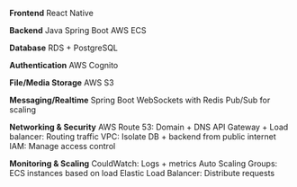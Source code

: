 **Frontend**
React Native

**Backend**
Java Spring Boot
AWS ECS

**Database**
RDS + PostgreSQL

**Authentication**
AWS Cognito

**File/Media Storage**
AWS S3

**Messaging/Realtime**
Spring Boot WebSockets with Redis Pub/Sub for scaling

**Networking & Security**
AWS Route 53: Domain + DNS
API Gateway + Load balancer: Routing traffic
VPC: Isolate DB + backend from public internet
IAM: Manage access control

**Monitoring & Scaling**
CouldWatch: Logs + metrics
Auto Scaling Groups: ECS instances based on load
Elastic Load Balancer: Distribute requests